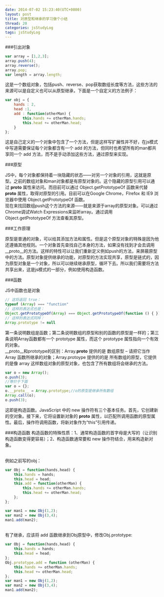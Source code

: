 ```yaml
---
date: 2014-07-02 15:23:40(UTC+0800)
layout: post
title: 对原型和继承的学习做个小结
thread: 20
categories: jsStudyLog
tags: jsStudyLog
---
```


###引出对象

```javascript
var array = [1,2,3];
array.push(4);
array.reverse();
array.pop;
var length = array.length;
```

这是一个数组对象，包括push、reverse、pop获取数组长度等方法，这些方法的来源可以是自定义也可以从原型继承，下面是一个自定义的方法例子：

```javascript
var obj = {
	hands : 2,
	head :1,
	add : function(otherMan) {
		this.hands += otherMan.hands;
		this.head += otherMan.head;
	}
};
```

这是自己定义的一个对象中包含了一个方法，但是这样写扩展性并不好，在js模式中写道需要保证每个对象都含有一个 add 的方法，但同时也希望所有的man都共享同一个 add 方法，而不是手动添加这些方法，通过原型来实现。

###原型

JS中，每个对象都保持着一块隐藏的状态——对另一个对象的引用，这就是原型。之前的数组对象和man对象都是有原型对象的。这个隐藏的原型引用可以通过 __proto__ 属性来访问。而目前可以通过 Object.getPrototypeOf 函数来代替 __proto__ 属性，取得对原型的引用。目前可以在Google Chrome，FIrefox 和 IE9 浏览器中使用 Object.getPrototypeOf 函数。
<br/>现在来找回数组push这个方法的来源——就是来源于array的原型对象。可以通过Chrome调试Watch Expressions来监听array。通过调用 Object.getPrototypeOf 方法查看其原型。

###工作原理

原型是普通的对象，可以给其添加方法和属性。但是这个原型对象的特殊是因为他还遵循其他规则。一个对象首先查找自己本身的方法，如果没有找到才会去调用__proto__的方法。这样的特性可以让我们重新定义例如push的方法，来屏蔽原型中的方法。原型对象提供继承的功能，对原型的方法实现共享，原型是链式的，因为原型对象是一个对象，所以可以继续继承原型，循环下去。所以我们需要将方法共享出来，这是js模式的一部分，例如使用构造函数。

###函数

JS中函数也是对象

```javascript
// 这将返回 true：
typeof (Array) === "function"
// 这样的表达式也是：
Object.getPrototypeOf(Array) === Object.getPrototypeOf(function () { })
// 这样的表达式同样：
Array.prototype != null
```

第一条说明数组是函数；第二条说明数组的原型和别的函数的原型是一样的；第三条说明Array函数都有一个 prototype 属性，而这个 prototype 属性指向一个有效的对象。 
<br/> __proto__和prototype的区别：Array.__proto__ 提供的是 数组原型 – 请把它当作 Array 函数所继承的对象；Array.protoype 提供的的是 所有数组的原型，它提供的是像 array 这样数组对象的原型对象，也包含了所有数组将会继承的方法。

```javascript
var o = new Array();
o.push(3);
//等价于下面
var o = {};
o.__proto__ = Array.prototype;//o的原型是继承所有数组
Array.call(o);
o.push(3);
```

这即是构造函数。JavaScript 中的 new 操作符有三个基本任务。首先，它创建新的空对象。接下来，它将设置新对象的 __proto__ 属性，以匹配所调用函数的原型属性。最后，操作符调用函数，将新对象作为“this”引用传递。

###构造函数
构造函数的特殊性质：1、通常构造函数的首字母是大写的（让识别构造函数变得更容易）；2、构造函数通常要和 new 操作符结合，用来构造新对象。

<br/>例如之前写的obj：

```javascript
var Obj = function(hands,head) {
	this.hands = hands;
	this.head = head;
	this.add = function(otherMan) {
		this.hands += otherMan.hands;
		this.head += otherMan.head;
	};
};

var man1 = new Obj(1,2);
var man2 = new Obj(3,4);
man1.add(man2);
```

<br/>有了继承，应该将 add 函数继承到Obj原型中，修改Obj.prototype:

```javascript
var Obj = function(hands,head) {
	this.hands = hands;
	this.head = head;
};
Obj.prototype.add = function (otherMan) {
	this.hands += otherMan.hands;
	this.head += otherMan.head;
};
var man1 = new Obj(1,2);
var man2 = new Obj(3,4);
man1.add(man2);
```